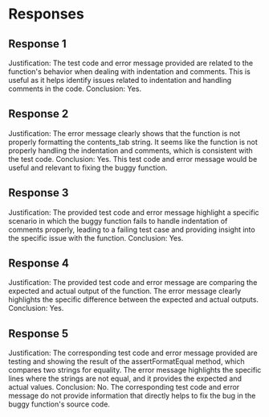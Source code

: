 # Responses
## Response 1
Justification: The test code and error message provided are related to the function's behavior when dealing with indentation and comments. This is useful as it helps identify issues related to indentation and handling comments in the code.
Conclusion: Yes.

## Response 2
Justification: The error message clearly shows that the function is not properly formatting the contents_tab string. It seems like the function is not properly handling the indentation and comments, which is consistent with the test code.
Conclusion: Yes. This test code and error message would be useful and relevant to fixing the buggy function.

## Response 3
Justification: The provided test code and error message highlight a specific scenario in which the buggy function fails to handle indentation of comments properly, leading to a failing test case and providing insight into the specific issue with the function.
Conclusion: Yes.

## Response 4
Justification: The provided test code and error message are comparing the expected and actual output of the function. The error message clearly highlights the specific difference between the expected and actual outputs.
Conclusion: Yes.

## Response 5
Justification: The corresponding test code and error message provided are testing and showing the result of the assertFormatEqual method, which compares two strings for equality. The error message highlights the specific lines where the strings are not equal, and it provides the expected and actual values.
Conclusion: No. The corresponding test code and error message do not provide information that directly helps to fix the bug in the buggy function's source code.

